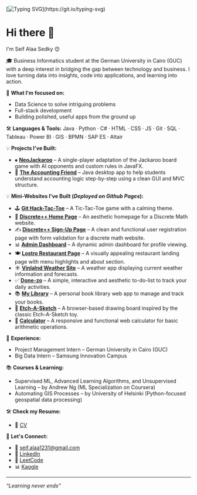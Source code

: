 [![Typing SVG](https://readme-typing-svg.demolab.com?font=Fira+Code&size=25&pause=1000&width=700&separator=%3C&lines=System.out.println(%22Always+aspire+for+beauty%22);)](https://git.io/typing-svg)
# Hi there 👋
I'm Seif Alaa Sedky 😊

🎓 Business Informatics student at the German University in Cairo (GUC) with a deep interest in bridging the gap between technology and business. I love turning data into insights, code into applications, and learning into action.

🚀 **What I'm focused on:**
- Data Science to solve intriguing problems 
- Full-stack development 
- Building polished, useful apps from the ground up

🛠️ **Languages & Tools:**
Java · Python · C# · HTML · CSS · JS · Git · SQL · Tableau · Power BI · GIS · BPMN · SAP ES · Altair

💡 **Projects I've Built:**
- ♠️ [**NeoJackaroo**](https://github.com/Seif-Sedky/NeoJackaroo) – A single-player adaptation of the Jackaroo board game with AI opponents and custom rules in JavaFX.
- 🎯 [**The Accounting Friend**](https://github.com/seif-sedky/theAccountingFriend) – Java desktop app to help students understand accounting logic step-by-step using a clean GUI and MVC structure.

💡 **Mini-Websites I've Built (_Deployed on Github Pages_):**
- 🕹️ [**Git Hack-Tac-Toe**](https://github.com/Seif-Sedky/git-hack-toe) – A Tic-Tac-Toe game with a calming theme.  
- 📘 [**Discrete++ Home Page**](https://github.com/Seif-Sedky/discrete-math-home-page) – An aesthetic homepage for a Discrete Math website.  
- ✍️ [**Discrete++ Sign-Up Page**](https://github.com/Seif-Sedky/signup-page) – A clean and functional user registration page with form validation for a discrete math website.  
- 📊 [**Admin Dashboard**](https://github.com/Seif-Sedky/admin-dashboard) – A dynamic admin dashboard for profile viewing.  
- 🍽️ [**Lostro Restaurant Page**](https://github.com/Seif-Sedky/resturant-page) – A visually appealing restaurant landing page with menu highlights and about section.  
- ☀️ [**Vinlalnd Weather Site**](https://github.com/Seif-Sedky/weather-site) – A weather app displaying current weather information and forecasts.  
- ✅ [**Done-zo**](https://github.com/Seif-Sedky/to-do-list) – A simple, interactive and aesthetic to-do-list to track your daily activities.  
- 📚 [**My Library**](https://github.com/Seif-Sedky/my-library) – A personal book library web app to manage and track your books.  
- 🎨 [**Etch-A-Sketch**](https://github.com/Seif-Sedky/etch-a-sketch) – A browser-based drawing board inspired by the classic Etch-A-Sketch toy.  
- 🧮 [**Calculator**](https://github.com/Seif-Sedky/calculator) – A responsive and functional web calculator for basic arithmetic operations.  

💼 **Experience:**
- Project Management Intern – German University in Cairo (GUC)  
- Big Data Intern – Samsung Innovation Campus  

📚 **Courses & Learning:**
- Supervised ML, Advanced Learning Algorithms, and Unsupervised Learning – by Andrew Ng (ML Specialization on Coursera)
- Automating GIS Processes – by University of Helsinki (Python-focused geospatial data processing)

🛠️ **Check my Resume:**
- 📝 [CV](https://drive.google.com/drive/folders/1qIJBCPEx89ZLRZacu8VLLqbhvzawZoAE?dmr=1&ec=wgc-drive-hero-goto)

💬 **Let's Connect:**
- 📧 [seif.alaa1231@gmail.com](mailto:seif.alaa1231@gmail.com)
- 💼 [LinkedIn](https://linkedin.com/in/seifAlaa02)
- 🧠 [LeetCode](https://leetcode.com/u/4npTlcgx2e/)
- 📊 [Kaggle](https://www.kaggle.com/seifalaa02)

---

_“Learning never ends”_
